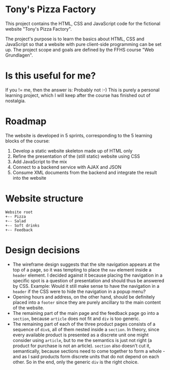# Tony's Pizza Factory

This project contains the HTML, CSS and JavaScript code for the fictional website "Tony's Pizza Factory".

The project's purpose is to learn the basics about HTML, CSS and JavaScript so that a website with pure client-side programming can be set up. The project scope and goals are defined by the FFHS course "Web Grundlagen".

# Is this useful for me?

If you != me, then the answer is: Probably not :-) This is purely a personal learning project, which I will keep after the course has finished out of nostalgia.

# Roadmap

The website is developed in 5 sprints, corresponding to the 5 learning blocks of the course:

1. Develop a static website skeleton made up of HTML only
1. Refine the presentation of the (still static) website using CSS
1. Add JavaScript to the mix
1. Connect to a backend service with AJAX and JSON
1. Consume XML documents from the backend and integrate the result into the website

# Website structure

```
Website root
+-- Pizza
+-- Salad
+-- Soft drinks
+-- Feedback
```

# Design decisions

* The wireframe design suggests that the site navigation appears at the top of a page, so it was tempting to place the `nav` element inside a `header` element. I decided against it because placing the navigation in a specific spot is a question of presentation and should thus be answered by CSS. Example: Would it still make sense to have the navigation in a `header` if the CSS were to hide the navigation in a popup menu?
* Opening hours and address, on the other hand, should be definitely placed into a `footer` since they are purely ancillary to the main content of the website.
* The remaining part of the main page and the feedback page go into a `section`, because `article` does not fit and `div` is too generic.
* The remaining part of each of the three product pages consists of a sequence of `div`s, all of them nested inside a `section`. In theory, since every available product is presented as a discrete unit one might consider using `article`, but to me the semantics is just not right (a product for purchase is not an article). `section` also doesn't cut it, semantically, because sections need to come together to form a whole - and as I said products form discrete units that do not depend on each other. So in the end, only the generic `div` is the right choice.
